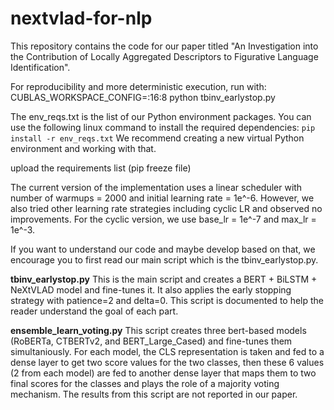 # nextvlad-for-nlp
This repository contains the code for our paper titled "An Investigation into the Contribution of Locally Aggregated Descriptors to Figurative Language Identification".

For reproducibility and more deterministic execution, run with:
<br>CUBLAS_WORKSPACE_CONFIG=:16:8 python tbinv_earlystop.py

The env_reqs.txt is the list of our Python environment packages. You can use the following linux command to install the required dependencies:
```pip install -r env_reqs.txt```
We recommend creating a new virtual Python environment and working with that.


upload the requirements list (pip freeze file)

The current version of the implementation uses a linear scheduler with number of warmups = 2000 and initial learning rate = 1e^-6. However, we also tried other learning rate strategies including cyclic LR and observed no improvements. For the cyclic version, we use base_lr = 1e^-7 and max_lr = 1e^-3.


If you want to understand our code and maybe develop based on that, we encourage you to first read our main script which is the tbinv_earlystop.py.


__tbinv_earlystop.py__
This is the main script and creates a BERT + BiLSTM + NeXtVLAD model and fine-tunes it. It also applies the early stopping strategy with patience=2 and delta=0. This script is documented to help the reader understand the goal of each part.


__ensemble_learn_voting.py__
This script creates three bert-based models (RoBERTa, CTBERTv2, and BERT_Large_Cased) and fine-tunes them simultaniously. For each model, the CLS representation is taken and fed to a dense layer to get two score values for the two classes, then these 6 values (2 from each model) are fed to another dense layer that maps them to two final scores for the classes and plays the role of a majority voting mechanism.
The results from this script are not reported in our paper.


